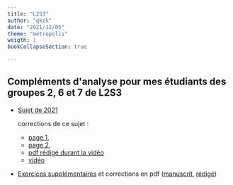 ```yaml
---
title: "L2S3"
author: "qkzk"
date: "2021/12/05"
theme: "metropolis"
weigth: 1
bookCollapseSection: true

---
```


## Compléments d'analyse pour mes étudiants des groupes 2, 6 et 7 de L2S3 

* [Sujet de 2021](./Sujet_examen_Janvier_2021_Analyse_L2_section_1.pdf) 
    
    corrections de ce sujet :
    - [page 1](./correction_exam_L2_section_1_p1.jpeg), 
    - [page 2](./correction_exam_L2_section_1_p2.jpeg), 
    - [pdf rédigé durant la vidéo](./L2S3_Correction_2021.pdf) 
    - [vidéo](https://www.youtube.com/watch?v=iANVWiG9ubA)
* [Exercices supplémentaires](./exercices_supplementaires.pdf) et corrections en pdf ([manuscrit](./L2S3_Correction_exos_supplémentaires.pdf), [rédigé](./exercices_supplementaires_correction.pdf))
